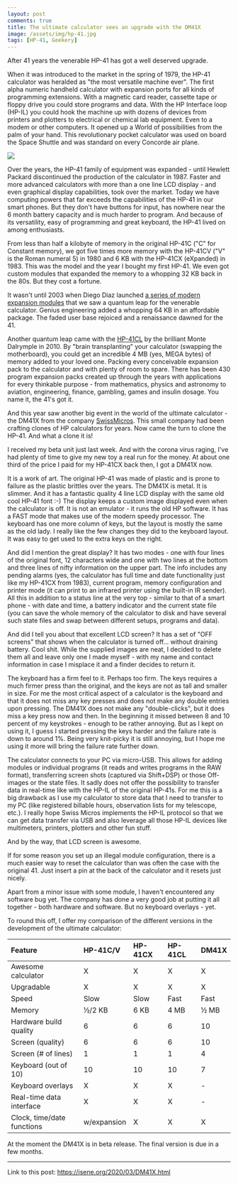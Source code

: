 ```yaml
---
layout: post
comments: true
title: The ultimate calculator sees an upgrade with the DM41X
image: /assets/img/hp-41.jpg
tags: [HP-41, Geekery]
---
```

After 41 years the venerable HP-41 has got a well deserved upgrade.

When it was introduced to the market in the spring of 1979, the HP-41 calculator was heralded as "the most versatile machine ever". The first alpha numeric handheld calculator with expansion ports for all kinds of programming extensions. With a magnetic card reader, cassette tape or floppy drive you could store programs and data. With the HP Interface loop (HP-IL) you could hook the machine up with dozens of devices from printers and plotters to electrical or chemical lab equipment. Even to a modem or other computers. It opened up a World of possibilities from the palm of your hand. This revolutionary pocket calculator was used on board the Space Shuttle and was standard on every Concorde air plane.

![](https://isene.org/assets/posts/DM41X.jpg)

Over the years, the HP-41 family of equipment was expanded - until Hewlett Packard discontinued the production of the calculator in 1987. Faster and more advanced calculators with more than a one line LCD display - and even graphical display capabilities, took over the market. Today we have computing powers that far exceeds the capabilities of the HP-41 in our smart phones. But they don't have buttons for input, has nowhere near the 6 month battery capacity and is much harder to program. And because of its versatility, easy of programming and great keyboard, the HP-41 lived on among enthusiasts.

From less than half a kilobyte of memory in the original HP-41C ("C" for Constant memory), we got five times more memory with the HP-41CV ("V" is the Roman numeral 5) in 1980 and 6 KB with the HP-41CX (eXpanded) in 1983. This was the model and the year I bought my first HP-41. We even got custom modules that expanded the memory to a whopping 32 KB back in the 80s. But they cost a fortune.

It wasn't until 2003 when Diego Diaz launched [a series of modern expansion modules](http://www.clonix41.org/) that we saw a quantum leap for the venerable calculator. Genius engineering added a whopping 64 KB in an affordable package. The faded user base rejoiced and a renaissance dawned for the 41.

Another quantum leap came with the [HP-41CL](http://www.systemyde.com/hp41/) by the brilliant Monte Dalrymple in 2010. By "brain transplanting" your calculator (swapping the motherboard), you could get an incredible 4 MB (yes, MEGA bytes) of memory added to your loved one. Packing every conceivable expansion pack to the calculator and with plenty of room to spare. There has been 430 program expansion packs created up through the years with applications for every thinkable purpose - from mathematics, physics and astronomy to aviation, engineering, finance, gambling, games and insulin dosage. You name it, the 41's got it.

And this year saw another big event in the world of the ultimate calculator - the DM41X from the company [SwissMicros](https://www.swissmicros.com/). This small company had been crafting clones of HP calculators for years. Now came the turn to clone the HP-41. And what a clone it is!

I received my beta unit just last week. And with the corona virus raging, I've had plenty of time to give my new toy a real run for the money. At about one third of the price I paid for my HP-41CX back then, I got a DM41X now.

It is a work of art. The original HP-41 was made of plastic and is prone to failure as the plastic brittles over the years. The DM41X is metal. It is slimmer. And it has a fantastic quality 4 line LCD display with the same old cool HP-41 font :-) The display keeps a custom image displayed even when the calculator is off. It is not an emulator - it runs the old HP software. It has a FAST mode that makes use of the modern speedy processor. The keyboard has one more column of keys, but the layout is mostly the same as the old lady. I really like the few changes they did to the keyboard layout. It was easy to get used to the extra keys on the right.

And did I mention the great display? It has two modes - one with four lines of the original font, 12 characters wide and one with two lines at the bottom and three lines of nifty information on the upper part. The info includes any pending alarms (yes, the calculator has full time and date functionality just like my HP-41CX from 1983), current program, memory configuration and printer mode (it can print to an infrared printer using the built-in IR sender). All this in addition to a status line at the very top - similar to that of a smart phone - with date and time, a battery indicator and the current state file (you can save the whole memory of the calculator to disk and have several such state files and swap between different setups, programs and data).

And did I tell you about that excellent LCD screen? It has a set of "OFF screens" that shows when the calculator is turned off... without draining battery. Cool shit. While the supplied images are neat, I decided to delete them all and leave only one I made myself - with my name and contact information in case I misplace it and a finder decides to return it.

The keyboard has a firm feel to it. Perhaps too firm. The keys requires a much firmer press than the original, and the keys are not as tall and smaller in size. For me the most critical aspect of a calculator is the keyboard and that it does not miss any key presses and does not make any double entries upon pressing. The DM41X does not make any "double-clicks", but it does miss a key press now and then. In the beginning it missed between 8 and 10 percent of my keystrokes - enough to be rather annoying. But as I kept on using it, I guess I started pressing the keys harder and the failure rate is down to around 1%. Being very knit-picky it is still annoying, but I hope me using it more will bring the failure rate further down.

The calculator connects to your PC via micro-USB. This allows for adding modules or individual programs (it reads and writes programs in the RAW format), transferring screen shots (captured via Shift+DSP) or those Off-images or the state files. It sadly does not offer the possibility to transfer data in real-time like with the HP-IL of the original HP-41s. For me this is a big drawback as I use my calculator to store data that I need to transfer to my PC (like registered billable hours, observation lists for my telescope, etc.). I really hope Swiss Micros implements the HP-IL protocol so that we can get data transfer via USB and also leverage all those HP-IL devices like multimeters, printers, plotters and other fun stuff.

And by the way, that LCD screen is awesome.

If for some reason you set up an illegal module configuration, there is a much easier way to reset the calculator than was often the case with the original 41. Just insert a pin at the back of the calculator and it resets just nicely.

Apart from a minor issue with some module, I haven't encountered any software bug yet. The company has done a very good job at putting it all together - both hardware and software. But no keyboard overlays - yet.

To round this off, I offer my comparison of the different versions in the development of the ultimate calculator:

|Feature                    | HP-41C/V  | HP-41CX | HP-41CL | DM41X 
| :------------------------ | :-------- | :------ | :------ | :-----
|Awesome calculator         |    X      |    X    |    X    |   X
|Upgradable                 |    X      |    X    |    X    |   X
|Speed                      |  Slow     |  Slow   |  Fast   |  Fast
|Memory                     |  ½/2 KB   |  6 KB   |  4 MB   |  ½ MB
|Hardware build quality     |    6      |    6    |    6    |  10
|Screen (quality)           |    6      |    6    |    6    |  10
|Screen (# of lines)        |    1      |    1    |    1    |   4
|Keyboard (out of 10)       |   10      |   10    |   10    |   7
|Keyboard overlays          |    X      |    X    |    X    |   -
|Real-time data interface   |    X      |    X    |    X    |   -
|Clock, time/date functions |w/expansion|    X    |    X    |   X

At the moment the DM41X is in beta release. The final version is due in a few months.

---
Link to this post: <https://isene.org/2020/03/DM41X.html>
